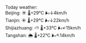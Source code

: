 Today weather:  
Beijing: ☀️   🌡️+29°C 🌬️↓4km/h  
Tianjin: ☀️   🌡️+29°C 🌬️↓22km/h  
Shijiazhuang: ⛅️  🌡️+33°C 🌬️↙15km/h  
Tangshan: 🌦   🌡️+22°C 🌬️↖14km/h  
